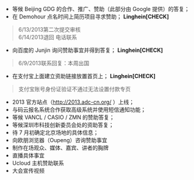 * 等候 Beijing GDG 的合作、推广、赞助（此部分由 Google 提供）的答复；
* 在 Demohour 点名时间上简历项目寻求赞助； __Linghein[CHECK]__

> 6/13/2013第二次提交审核<br/>
  6/14/2013退回 电话联系

* 向百度的 Junjin 询问赞助事宜并得到答复； __Linghein[CHECK]__

> 6/9/2013联系回复：本周出国

* 在支付宝上面建立资助链接放置首页上； __Linghein[CHECK]__

> 支付宝账号身份证验证不通过无法设置付款专页

* 2013 官方站点（http://2013.adc-cn.org/ ）上线；
* 与码云报名系统合作获取高级系统并使用短信通知功能；
* 等候 VANCL / CASIO / ZMN 的赞助答复；
* 等候深圳市科技创新委员会处的资助答复；
* 待 7 月初确定北京场地的具体信息；
* 向欧朋浏览器（Oupeng）咨询赞助事宜
* 制作在场观众、媒体、嘉宾、讲者的胸牌
* 直播具体事宜
* Ucloud 主机赞助联系
* 大会宣传视频
